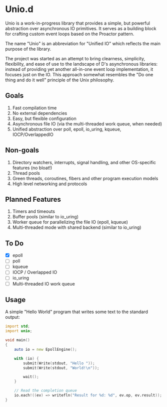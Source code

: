 # Unio.d

Unio is a work-in-progress library that provides a simple, but powerful abstraction over asynchronous IO primitives. It serves as a building block for crafting custom event loops based on the Proactor pattern.

The name "Unio" is an abbreviation for "Unified IO" which reflects the main purpose of the library.

The project was started as an attempt to bring clearness, simplicity, flexibility, and ease of use to the landscape of D's asynchronous libraries: instead of providing yet another all-in-one event loop implementation, it focuses just on the IO. This approach somewhat resembles the "Do one thing and do it well" principle of the Unix philosophy.

## Goals

1. Fast compilation time
2. No external dependencies
3. Easy, but flexible configuration
4. Asynchronous file IO (via the multi-threaded work queue, when needed)
5. Unified abstraction over poll, epoll, io_uring, kqueue, IOCP/OverlappedIO

## Non-goals

1. Directory watchers, interrupts, signal handling, and other OS-specific features (no bloat!)
2. Thread pools
3. Green threads, coroutines, fibers and other program execution models
4. High level networking and protocols

## Planned Features

1. Timers and timeouts
2. Buffer pools (similar to io_uring)
3. Worker queue for parallelizing the file IO (epoll, kqueue)
4. Multi-threaded mode with shared backend (similar to io_uring)

## To Do

- [X] epoll
- [ ] poll
- [ ] kqueue
- [ ] IOCP / Overlapped IO
- [ ] io_uring
- [ ] Multi-threaded IO work queue

## Usage

A simple "Hello World" program that writes some text to the standard output:

```d
import std;
import unio;

void main()
{
    auto io = new EpollEngine();

    with (io) {
        submit(Write(stdout, "Hello "));
        submit(Write(stdout, "World!\n"));

        wait();
    }

    // Read the completion queue
    io.each!((ev) => writefln("Result for %d: %d", ev.op, ev.result));
}
```
